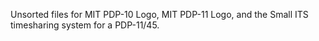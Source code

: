 Unsorted files for MIT PDP-10 Logo, MIT PDP-11 Logo, and the Small ITS
timesharing system for a PDP-11/45.
